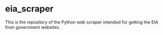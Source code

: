 # eia_scraper
This is the repository of the Python web scraper intended for getting the EIA from government websites.
